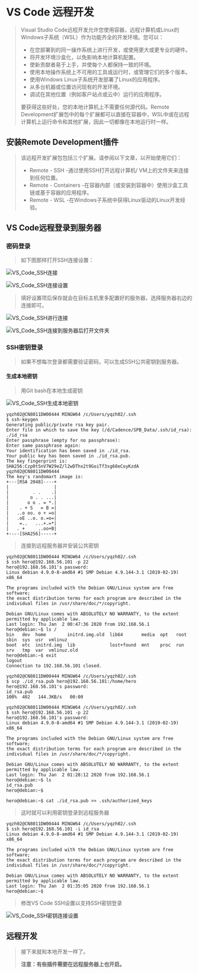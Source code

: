 # VS Code 远程开发

> Visual Studio Code远程开发允许您使用容器，远程计算机或Linux的Windows子系统（WSL）作为功能齐全的开发环境。您可以：
>
> * 在您部署到的同一操作系统上进行开发，或使用更大或更专业的硬件。
> * 将开发环境沙盒化，以免影响本地计算机配置。
> * 使新贡献者易于上手，并使每个人都保持一致的环境。
> * 使用本地操作系统上不可用的工具或运行时，或管理它们的多个版本。
> * 使用Windows Linux子系统开发部署了Linux的应用程序。
> * 从多台机器或位置访问现有的开发环境。
> * 调试在其他位置（例如客户站点或云中）运行的应用程序。
>
> 要获得这些好处，您的本地计算机上不需要任何源代码。Remote Development扩展包中的每个扩展都可以直接在容器中，WSL中或在远程计算机上运行命令和其他扩展，因此一切都像在本地运行时一样。

## 安装Remote Development插件

> 该远程开发扩展包包括三个扩展。请参阅以下文章，以开始使用它们：
>
> * Remote - SSH -通过使用SSH打开远程计算机/ VM上的文件夹来连接到任何位置。
> * Remote - Containers -在容器内部（或安装到容器中）使用沙盒工具链或基于容器的应用程序。
> * Remote - WSL -在Windows子系统中获得Linux驱动的Linux开发经验。

## VS Code远程登录到服务器

### 密码登录

> 如下图那样打开SSH连接设置：

![VS_Code_SSH连接](./assets/VS_Code_SSH连接.png)

![VS_Code_SSH连接设置](./assets/VS_Code_SSH连接设置.png)

> 填好设置项后保存就会在目标主机里多配置好的服务器，选择服务器右边的连接即可。

![VS_Code_SSH进行连接](./assets/VS_Code_SSH进行连接.png)

![VS_Code_SSH连接到服务器后打开文件夹](./assets/VS_Code_SSH连接到服务器后打开文件夹.png)

### SSH密钥登录

> 如果不想每次登录都需要验证密码，可以生成SSH公共密钥到服务器。

#### 生成本地密钥

> 用Git bash在本地生成密钥

![VS_Code_SSH生成本地密钥](./assets/VS_Code_SSH生成本地密钥.png)

```{.line-numbers highlight=[2]}
yqzh02@CN8011DW00444 MINGW64 /c/Users/yqzh02/.ssh
$ ssh-keygen
Generating public/private rsa key pair.
Enter file in which to save the key (/d/Cadence/SPB_Data/.ssh/id_rsa): ./id_rsa
Enter passphrase (empty for no passphrase):
Enter same passphrase again:
Your identification has been saved in ./id_rsa.
Your public key has been saved in ./id_rsa.pub.
The key fingerprint is:
SHA256:Czp0tSnV7W29eZ/l2wDThx2t9GoiTf3sg68eCoyKzdA yqzh02@CN8011DW00444
The key's randomart image is:
+---[RSA 2048]----+
|                 |
|         . .    .|
|        o . . ...|
|       o o . = *.|
|    . + S   = B =|
|   ..o oo. o + =o|
|   .oE ..o. o.=o=|
|    =..   ...+.=*|
|   . +     ..oo+B|
+----[SHA256]-----+

```

> 连接到远程服务器并安装公共密钥

``` {.line-numbers highlight=[2, 21, 26, 37， 41]}
yqzh02@CN8011DW00444 MINGW64 /c/Users/yqzh02/.ssh
$ ssh hero@192.168.56.101 -p 22
hero@192.168.56.101's password:
Linux debian 4.9.0-8-amd64 #1 SMP Debian 4.9.144-3.1 (2019-02-19) x86_64

The programs included with the Debian GNU/Linux system are free software;
the exact distribution terms for each program are described in the
individual files in /usr/share/doc/*/copyright.

Debian GNU/Linux comes with ABSOLUTELY NO WARRANTY, to the extent
permitted by applicable law.
Last login: Thu Jan  2 00:47:36 2020 from 192.168.56.1
hero@debian:~$ ls /
bin   dev  home        initrd.img.old  lib64       media  opt   root  sbin  sys  usr  vmlinuz
boot  etc  initrd.img  lib             lost+found  mnt    proc  run   srv   tmp  var  vmlinuz.old
hero@debian:~$ exit
logout
Connection to 192.168.56.101 closed.

yqzh02@CN8011DW00444 MINGW64 /c/Users/yqzh02/.ssh
$ scp ./id_rsa.pub hero@192.168.56.101:/home/hero
hero@192.168.56.101's password:
id_rsa.pub                                                               100%  402   144.3KB/s   00:00

yqzh02@CN8011DW00444 MINGW64 /c/Users/yqzh02/.ssh
$ ssh hero@192.168.56.101 -p 22
hero@192.168.56.101's password:
Linux debian 4.9.0-8-amd64 #1 SMP Debian 4.9.144-3.1 (2019-02-19) x86_64

The programs included with the Debian GNU/Linux system are free software;
the exact distribution terms for each program are described in the
individual files in /usr/share/doc/*/copyright.

Debian GNU/Linux comes with ABSOLUTELY NO WARRANTY, to the extent
permitted by applicable law.
Last login: Thu Jan  2 01:28:12 2020 from 192.168.56.1
hero@debian:~$ ls
id_rsa.pub
hero@debian:~$

hero@debian:~$ cat ./id_rsa.pub >> .ssh/authorized_keys

```

> 这时就可以利用密钥登录到远程服务器

``` {.line-numbers highlight=[2]}
yqzh02@CN8011DW00444 MINGW64 /c/Users/yqzh02/.ssh
$ ssh hero@192.168.56.101 -i id_rsa
Linux debian 4.9.0-8-amd64 #1 SMP Debian 4.9.144-3.1 (2019-02-19) x86_64

The programs included with the Debian GNU/Linux system are free software;
the exact distribution terms for each program are described in the
individual files in /usr/share/doc/*/copyright.

Debian GNU/Linux comes with ABSOLUTELY NO WARRANTY, to the extent
permitted by applicable law.
Last login: Thu Jan  2 01:35:05 2020 from 192.168.56.1
hero@debian:~$
```

> 修改VS Code SSH设置以支持SSH密钥登录

![VS_Code_SSH密钥连接设置](./assets/VS_Code_SSH密钥连接设置.png)

## 远程开发

> 接下来就和本地开发一样了。
>
> **注意：有些插件需要在远程服务器上也开启。**
